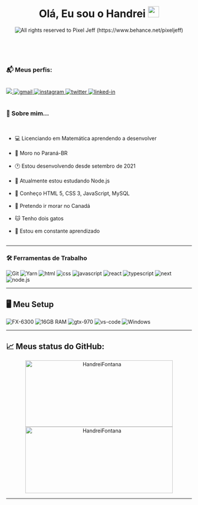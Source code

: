<!--*************** Title ***************-->
<h1 align="center">
  Olá, Eu sou o Handrei
  <img 
    src="https://raw.githubusercontent.com/iampavangandhi/iampavangandhi/master/gifs/Hi.gif"
    width="30px">
</h1>

<!--*************** Front cover ***************-->
<div align="center">
  <img alt="All rights reserved to Pixel Jeff (https://www.behance.net/pixeljeff)" src="https://mir-s3-cdn-cf.behance.net/project_modules/1400_opt_1/9afe0493484903.5e66500f8dea4.gif" />
</div>

<br/>

<p>
  <br />
  <br />
</p>

<!--*************** Contact ***************-->
<div>
  <h3>
    📬 Meus perfis:
  </h3>
  <br />
  <a href="#">
    <img 
      src="https://img.shields.io/badge/GitHub-100000?style=for-the-badge&logo=github&logoColor=white">
  </a>
  <a href="mailto:handreifontana@gmail.com">
    <img 
      src="https://img.shields.io/badge/Gmail-D14836?style=for-the-badge&amp;logo=Gmail&amp;logoColor=white" alt="gmail">
  </a>
  <a href="https://www.instagram.com/handrei.fontana/">
    <img 
      src="https://img.shields.io/badge/Instagram-E4405F?style=for-the-badge&amp;logo=instagram&amp;logoColor=white" 
      alt="instagram">
  </a>
  <a href="https://twitter.com/fontanahandrei">
    <img 
      src="https://img.shields.io/badge/Twitter-1DA1F2?style=for-the-badge&logo=twitter&logoColor=white" 
      alt="twitter">
  </a>
  <a href="https://www.linkedin.com/in/handreifontana/">
    <img 
      src="https://img.shields.io/badge/Linkedin-0077B5?style=for-the-badge&amp;logo=LinkedIn&amp;logoColor=white" 
      alt="linked-in">
  </a>
</div>

<br />
  
 <!--*************** About ***************-->
<h3>🚀 Sobre mim...</h3>
<br />
<div>
  <ul>
    <li>💻 Licenciando em Matemática aprendendo a desenvolver</li><br/>
    <li>📌 Moro no Paraná-BR</li><br/>
    <li>🕐 Estou desenvolvendo desde setembro de 2021</li><br/>
    <li>🔭 Atualmente estou estudando Node.js</li><br/>
    <li>🌱 Conheço HTML 5, CSS 3, JavaScript, MySQL</li><br/>
    <li>🍁 Pretendo ir morar no Canadá</li><br/>
    <li>🐱 Tenho dois gatos</li><br/>
    <li>📖 Estou em constante aprendizado</li><br/>
  </ul>
</div>

---

<!--*************** Ferramentas ***************-->
<h3>🛠️ Ferramentas de Trabalho</h3>
<div>
  <img 
    src="https://img.shields.io/badge/Git-F05032.svg?style=for-the-badge&logo=git&logoColor=white"
    alt="Git" />
  <img 
    src="https://img.shields.io/badge/Yarn-2C8EBB.svg?style=for-the-badge&logo=yarn&logoColor=white" 
    alt="Yarn" />
  <img 
    src="https://img.shields.io/badge/HTML5-E34F26?style=for-the-badge&amp;logo=html5&amp;logoColor=white" 
    alt="html">
  <img 
    src="https://img.shields.io/badge/CSS3-1572B6?style=for-the-badge&amp;logo=css3&amp;logoColor=white" 
    alt="css">
  <img 
    src="https://img.shields.io/badge/JavaScript-323330?style=for-the-badge&amp;logo=javascript&amp;logoColor=F7DF1E" 
    alt="javascript">
  <img 
    src="https://img.shields.io/badge/React-0D0627?style=for-the-badge&amp;logo=react&amp;logoColor=61DAFB" 
    alt="react">
  <img 
    src="https://img.shields.io/badge/TypeScript-3178C6?style=for-the-badge&amp;logo=typescript&amp;logoColor=white" 
    alt="typescript">
  <img 
    src="https://img.shields.io/badge/Next-000000?style=for-the-badge&amp;logo=nextdotjs&amp;logoColor=FFFFFF" 
    alt="next">
  <img
    src="https://img.shields.io/badge/Node.js-43853D?style=for-the-badge&logo=node.js&logoColor=white"
    alt="node.js">
</div>

---

<h2>🖥️ Meu Setup</h2>
<div>
  <img 
    src="https://img.shields.io/badge/R5-3600-0071C5?style=for-the-badge&amp;logo=amd&amp;logoColor=white" 
    alt="FX-6300">
  <img 
    src="https://img.shields.io/badge/16GB-RAM-0071C5?style=for-the-badge&amp;logo=memoria-ram&amp;logoColor=white" 
    alt="16GB RAM">
  <img 
    src="https://img.shields.io/badge/NVIDIA-GTX_970-76B900?style=for-the-badge&amp;logo=nvidia&amp;logoColor=white" 
    alt="gtx-970">
  <img 
    src="https://img.shields.io/badge/VS_Code-007ACC?style=for-the-badge&amp;logo=Visual-Studio-Code&amp;logoColor=white" 
    alt="vs-code">
  <img 
    src="https://img.shields.io/badge/Windows-0078D6?style=for-the-badge&logo=windows&logoColor=white" 
    alt="Windows">
</div>

---

<!--*************** Stats ***************-->
<h2>📈 <strong>Meus status do GitHub:</strong></h2>
<div align="center">
  <img 
    width="400" 
    height="180em" 
    src="https://github-readme-stats.vercel.app/api?username=HandreiFontana&theme=dark&show_icons=true" 
    alt="HandreiFontana"/>
  <img 
    width="400" 
    height="180em" 
    src="https://github-readme-stats.vercel.app/api/top-langs/?username=HandreiFontana&theme=dark&layout=compact" 
    alt="HandreiFontana" />
</div>

---
